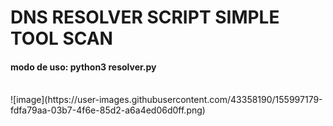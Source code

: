 <h1>DNS RESOLVER SCRIPT SIMPLE TOOL SCAN</h1>
 <h4>modo de uso: python3 resolver.py</h4><br>
![image](https://user-images.githubusercontent.com/43358190/155997179-fdfa79aa-03b7-4f6e-85d2-a6a4ed06d0ff.png)

